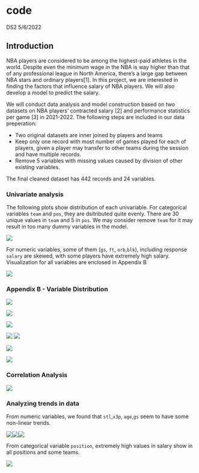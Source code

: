 code
================
DS2
5/6/2022

## Introduction

NBA players are considered to be among the highest-paid athletes in the
world. Despite even the minimum wage in the NBA is way higher than that
of any professional league in North America, there’s a large gap between
NBA stars and ordinary players\[1\]. In this project, we are interested
in finding the factors that influence salary of NBA players. We will
also develop a model to predict the salary.

We will conduct data analysis and model construction based on two
datasets on NBA players’ contracted salary \[2\] and performance
statistics per game \[3\] in 2021-2022. The following steps are included
in our data preperation:

-   Two original datasets are inner joined by players and teams
-   Keep only one record with most number of games played for each of
    players, given a player may transfer to other teams during the
    session and have multiple records.
-   Remove 5 variables with missing values caused by division of other
    existing variables.

The final cleaned dataset has 442 records and 24 variables.

### Univariate analysis

The following plots show distribution of each univariable. For
categorical variables `team` and `pos`, they are dsitributed quite
evenly. There are 30 unique values in `team` and 5 in `pos`. We may
consider remove `team` for it may result in too many dummy variables in
the model.

![](code_files/figure-gfm/unnamed-chunk-1-1.png)<!-- -->

For numeric variables, some of them (`gs`, `ft`, `orb`,`blk`), including
response `salary` are skewed, with some players have extremely high
salary. Visualization for all variables are enclosed in Appendix B

![](code_files/figure-gfm/unnamed-chunk-2-1.png)<!-- -->

### Appendix B - Variable Distribution

![](code_files/figure-gfm/unnamed-chunk-3-1.png)<!-- -->

![](code_files/figure-gfm/unnamed-chunk-4-1.png)<!-- -->

![](code_files/figure-gfm/unnamed-chunk-5-1.png)<!-- -->

![](code_files/figure-gfm/unnamed-chunk-6-1.png)<!-- -->
![](code_files/figure-gfm/unnamed-chunk-7-1.png)<!-- -->

![](code_files/figure-gfm/unnamed-chunk-8-1.png)<!-- -->

![](code_files/figure-gfm/unnamed-chunk-9-1.png)<!-- -->

### Correlation Analysis

![](code_files/figure-gfm/unnamed-chunk-10-1.png)<!-- -->

### Analyzing trends in data

From numeric variables, we found that `stl`,`x3p`, `age`,`gs` seem to
have some non-linear trends.

![](code_files/figure-gfm/unnamed-chunk-11-1.png)<!-- -->![](code_files/figure-gfm/unnamed-chunk-11-2.png)<!-- -->![](code_files/figure-gfm/unnamed-chunk-11-3.png)<!-- -->

From categorical variable `position`, extremely high values in salary
show in all positions and some teams.

![](code_files/figure-gfm/unnamed-chunk-12-1.png)<!-- -->
